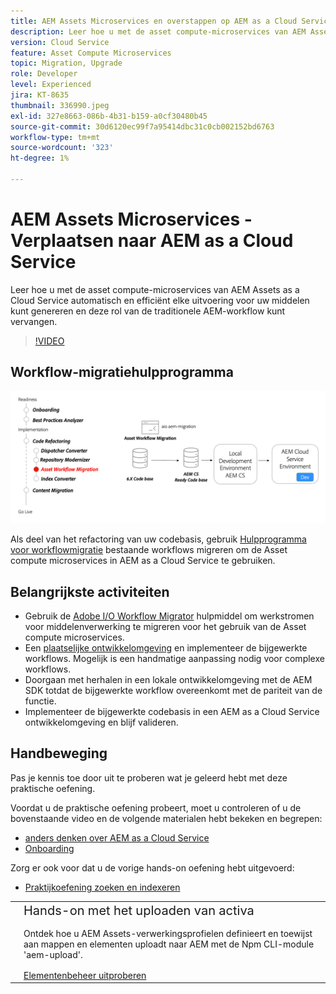 ```yaml
---
title: AEM Assets Microservices en overstappen op AEM as a Cloud Service
description: Leer hoe u met de asset compute-microservices van AEM Assets as a Cloud Service automatisch en efficiënt elke uitvoering voor uw middelen kunt genereren en deze rol van de traditionele AEM-workflow kunt vervangen.
version: Cloud Service
feature: Asset Compute Microservices
topic: Migration, Upgrade
role: Developer
level: Experienced
jira: KT-8635
thumbnail: 336990.jpeg
exl-id: 327e8663-086b-4b31-b159-a0cf30480b45
source-git-commit: 30d6120ec99f7a95414dbc31c0cb002152bd6763
workflow-type: tm+mt
source-wordcount: '323'
ht-degree: 1%

---
```


# AEM Assets Microservices - Verplaatsen naar AEM as a Cloud Service

Leer hoe u met de asset compute-microservices van AEM Assets as a Cloud Service automatisch en efficiënt elke uitvoering voor uw middelen kunt genereren en deze rol van de traditionele AEM-workflow kunt vervangen.

>[!VIDEO](https://video.tv.adobe.com/v/336990?quality=12&learn=on)

## Workflow-migratiehulpprogramma

![De tool Asset Workflow Migration](./assets/asset-workflow-migration.png)

Als deel van het refactoring van uw codebasis, gebruik [Hulpprogramma voor workflowmigratie](https://experienceleague.adobe.com/docs/experience-manager-cloud-service/moving/refactoring-tools/asset-workflow-migration-tool.html) bestaande workflows migreren om de Asset compute microservices in AEM as a Cloud Service te gebruiken.

## Belangrijkste activiteiten

+ Gebruik de [Adobe I/O Workflow Migrator](https://github.com/adobe/aio-cli-plugin-aem-cloud-service-migration#command-aio-aem-migrationworkflow-migrator) hulpmiddel om werkstromen voor middelenverwerking te migreren voor het gebruik van de Asset compute microservices.
+ Een [plaatselijke ontwikkelomgeving](https://experienceleague.adobe.com/docs/experience-manager-learn/cloud-service/local-development-environment-set-up/overview.html) en implementeer de bijgewerkte workflows. Mogelijk is een handmatige aanpassing nodig voor complexe workflows.
+ Doorgaan met herhalen in een lokale ontwikkelomgeving met de AEM SDK totdat de bijgewerkte workflow overeenkomt met de pariteit van de functie.
+ Implementeer de bijgewerkte codebasis in een AEM as a Cloud Service ontwikkelomgeving en blijf valideren.

## Handbeweging

Pas je kennis toe door uit te proberen wat je geleerd hebt met deze praktische oefening.

Voordat u de praktische oefening probeert, moet u controleren of u de bovenstaande video en de volgende materialen hebt bekeken en begrepen:

+ [ anders denken over AEM as a Cloud Service](./introduction.md)
+ [Onboarding](./onboarding.md)

Zorg er ook voor dat u de vorige hands-on oefening hebt uitgevoerd:

+ [Praktijkoefening zoeken en indexeren](./search-and-indexing.md#hands-on-exercise)

<table style="border-width:0">
    <tr>
        <td style="width:150px">
            <a  rel="noreferrer"
                target="_blank"
                href="https://github.com/adobe/aem-cloud-engineering-video-series-exercises/tree/session8-assets#cloud-acceleration-bootcamp---session-8-assets-and-microservices"><img alt="Hands-on opslagplaats van GitHub" src="./assets/github.png"/>
            </a>        
        </td>
        <td style="width:100%;margin-bottom:1rem;">
            <div style="font-size:1.25rem;font-weight:400;">Hands-on met het uploaden van activa</div>
            <p style="margin:1rem 0">
                Ontdek hoe u AEM Assets-verwerkingsprofielen definieert en toewijst aan mappen en elementen uploadt naar AEM met de Npm CLI-module 'aem-upload'.
            </p>
            <a  rel="noreferrer"
                target="_blank"
                href="https://github.com/adobe/aem-cloud-engineering-video-series-exercises/tree/session8-assets#cloud-acceleration-bootcamp---session-8-assets-and-microservices" class="spectrum-Button spectrum-Button--primary spectrum-Button--sizeM">
                <span class="spectrum-Button-label has-no-wrap has-text-weight-bold">Elementenbeheer uitproberen</span>
            </a>
        </td>
    </tr>
</table>
